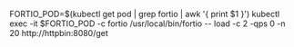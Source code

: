  
FORTIO_POD=$(kubectl get pod | grep fortio | awk '{ print $1 }')
kubectl exec -it $FORTIO_POD  -c fortio /usr/local/bin/fortio -- load -c 2 -qps 0 -n 20 http://httpbin:8080/get
 